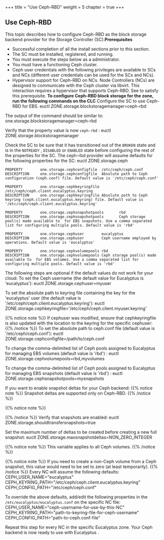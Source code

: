 +++
title = "Use Ceph-RBD"
weight = 5
chapter = true
+++


## Use Ceph-RBD
This topic describes how to configure Ceph-RBD as the block storage backend provider for the Storage Controller (SC).**Prerequisites** 

* Successful completion of all the install sections prior to this section. 
* The SC must be installed, registered, and running. 
* You must execute the steps below as a administrator. 
* You must have a functioning Ceph cluster. 
* Ceph user credentials with the following privileges are available to SCs and NCs (different user credentials can be used for the SCs and NCs). 
* Hypervisor support for Ceph-RBD on NCs. Node Controllers (NCs) are designed to communicate with the Ceph cluster via libvirt. This interaction requires a hypervisor that supports Ceph-RBD. See to satisfy this prerequisite. 
**To configure Ceph-RBD block storage for the zone, run the following commands on the CLC** Configure the SC to use Ceph-RBD for EBS. 
    euctl ZONE.storage.blockstoragemanager=ceph-rbd

The output of the command should be similar to: 
    one.storage.blockstoragemanager=ceph-rbd

Verify that the property value is now `ceph-rbd` : 
    euctl ZONE.storage.blockstoragemanager

Check the SC to be sure that it has transitioned out of the `BROKEN` state and is in the `NOTREADY` , `DISABLED` or `ENABLED` state before configuring the rest of the properties for the SC. The ceph-rbd provider will assume defaults for the following properties for the SC: 
    euctl ZONE.storage.ceph
     
    PROPERTY        one.storage.cephconfigfile  /etc/ceph/ceph.conf
    DESCRIPTION     one.storage.cephconfigfile  Absolute path to Ceph configuration (ceph.conf) file. Default value is '/etc/ceph/ceph.conf'
     
    PROPERTY        one.storage.cephkeyringfile /etc/ceph/ceph.client.eucalyptus.keyring
    DESCRIPTION     one.storage.cephkeyringfile Absolute path to Ceph keyring (ceph.client.eucalyptus.keyring) file. Default value is '/etc/ceph/ceph.client.eucalyptus.keyring'
     
    PROPERTY        one.storage.cephsnapshotpools       rbd
    DESCRIPTION     one.storage.cephsnapshotpools       Ceph storage pool(s) made available to  for EBS snapshots. Use a comma separated list for configuring multiple pools. Default value is 'rbd'
     
    PROPERTY        one.storage.cephuser        eucalyptus
    DESCRIPTION     one.storage.cephuser        Ceph username employed by  operations. Default value is 'eucalyptus'
     
    PROPERTY        one.storage.cephvolumepools rbd
    DESCRIPTION     one.storage.cephvolumepools Ceph storage pool(s) made available to  for EBS volumes. Use a comma separated list for configuring multiple pools. Default value is 'rbd'

The following steps are optional if the default values do not work for your cloud: To set the Ceph username (the default value for Eucalyptus is 'eucalyptus'): 
    euctl ZONE.storage.cephuser=myuser

To set the absolute path to keyring file containing the key for the 'eucalyptus' user (the default value is '/etc/ceph/ceph.client.eucalyptus.keyring'): 
    euctl ZONE.storage.cephkeyringfile='/etc/ceph/ceph.client.myuser.keyring'


{{% notice note %}}
If cephuser was modified, ensure that cephkeyringfile is also updated with the location to the keyring for the specific cephuser: 
{{% /notice %}}
To set the absolute path to ceph.conf file (default value is '/etc/ceph/ceph.conf'): 
    euctl ZONE.storage.cephconfigfile=/path/to/ceph.conf

To change the comma-delimited list of Ceph pools assigned to Eucalyptus for managing EBS volumes (default value is 'rbd') : 
    euctl ZONE.storage.cephvolumepools=rbd,myvolumes

To change the comma-delimited list of Ceph pools assigned to Eucalyptus for managing EBS snapshots (default value is 'rbd') : 
    euctl ZONE.storage.cephsnapshotpools=mysnapshots

If you want to enable snapshot deltas for your Ceph backend: 
{{% notice note %}}
Snapshot deltas are supported only on Ceph-RBD. 
{{% /notice %}}

{{% notice note %}}

{{% /notice %}}
Verify that snapshots are enabled: 
    euctl ZONE.storage.shouldtransfersnapshots=true

Set the maximum number of deltas to be created before creating a new full snapshot: 
    euctl ZONE.storage.maxsnapshotdeltas=NON_ZERO_INTEGER


{{% notice note %}}
This variable applies to all Ceph volumes. 
{{% /notice %}}

{{% notice note %}}
If you need to create a non-Ceph volume from a Ceph snapshot, this value would need to be set to zero (at least temporarily). 
{{% /notice %}}
Every NC will assume the following defaults: 
    CEPH_USER_NAME="eucalyptus"
    CEPH_KEYRING_PATH="/etc/ceph/ceph.client.eucalyptus.keyring"
    CEPH_CONFIG_PATH="/etc/ceph/ceph.conf"

To override the above defaults, add/edit the following properties in the `/etc/eucalyptus/eucalyptus.conf` on the specific NC file: 
    CEPH_USER_NAME="ceph-username-for-use-by-this-NC"
    CEPH_KEYRING_PATH="path-to-keyring-file-for-ceph-username"
    CEPH_CONFIG_PATH="path-to-ceph.conf-file"

Repeat this step for every NC in the specific Eucalyptus zone. Your Ceph backend is now ready to use with Eucalyptus . 